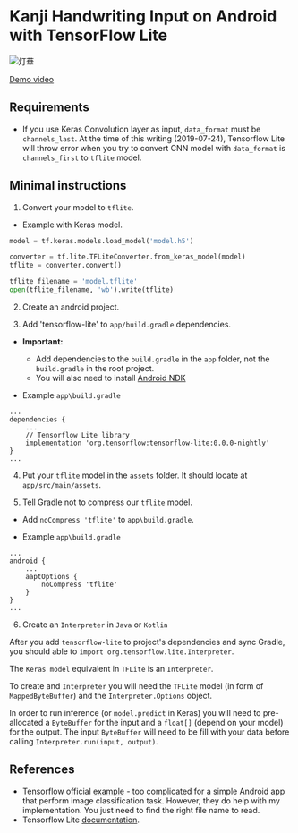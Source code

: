 # Kanji Handwriting Input on Android with TensorFlow Lite

![灯華](https://i.imgur.com/k8dU7ed.png)

[Demo video](https://youtu.be/NzCLFQ-zo3k)

## Requirements

- If you use Keras Convolution layer as input, `data_format` must be `channels_last`. At the time of this writing (2019-07-24), Tensorflow Lite will throw error when you try to convert CNN model with `data_format` is `channels_first` to `tflite` model.

## Minimal instructions

1. Convert your model to `tflite`.

- Example with Keras model.

```python
model = tf.keras.models.load_model('model.h5')

converter = tf.lite.TFLiteConverter.from_keras_model(model)
tflite = converter.convert()

tflite_filename = 'model.tflite'
open(tflite_filename, 'wb').write(tflite)
```

2. Create an android project.

3. Add 'tensorflow-lite' to `app/build.gradle` dependencies.

- **Important:**
    - Add dependencies to the `build.gradle` in the `app` folder, not the `build.gradle` in the root project.
    - You will also need to install [Android NDK](https://developer.android.com/ndk)

- Example `app\build.gradle`

```
...
dependencies {
    ...
    // Tensorflow Lite library
    implementation 'org.tensorflow:tensorflow-lite:0.0.0-nightly'
}
...
```

4. Put your `tflite` model in the `assets` folder. It should locate at `app/src/main/assets`.

5. Tell Gradle not to compress our `tflite` model.

- Add `noCompress 'tflite'` to `app\build.gradle`.

- Example `app\build.gradle`

```
...
android {
    ...
    aaptOptions {
        noCompress 'tflite'
    }
}
...
```

6. Create an `Interpreter` in `Java` or `Kotlin`

After you add `tensorflow-lite` to project's dependencies and sync Gradle, you should able to `import org.tensorflow.lite.Interpreter`.

The `Keras model` equivalent in `TFLite` is an `Interpreter`.

To create and `Interpreter` you will need the `TFLite` model (in form of `MappedByteBuffer`) and the `Interpreter.Options` object.

In order to run inference (or `model.predict` in Keras) you will need to pre-allocated a `ByteBuffer` for the input and a `float[]` (depend on your model) for the output. The input `ByteBuffer` will need to be fill with your data before calling `Interpreter.run(input, output)`.

## References

- Tensorflow official [example](https://github.com/tensorflow/examples) - too complicated for a simple Android app that perform image classification task. However, they do help with my implementation. You just need to find the right file name to read.
- Tensorflow Lite [documentation](https://www.tensorflow.org/lite/guide/inference).
